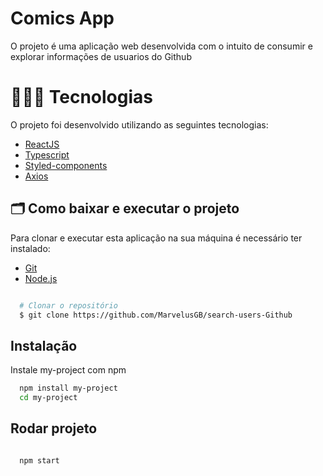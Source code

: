 # Comics App

O projeto é uma aplicação web desenvolvida com o intuito de consumir e explorar informações de usuarios do Github


# 👩🏻‍💻 Tecnologias

O projeto foi desenvolvido utilizando as seguintes tecnologias:

- [ReactJS](https://reactjs.org/)
- [Typescript](https://www.typescriptlang.org/)
- [Styled-components](https://styled-components.com/)
- [Axios](https://axios-http.com/docs/intro)

## 🗂 Como baixar e executar o projeto

Para clonar e executar esta aplicação na sua máquina é necessário ter instalado:
- [Git](https://git-scm.com/)
- [Node.js](https://nodejs.org)

```bash

  # Clonar o repositório
  $ git clone https://github.com/MarvelusGB/search-users-Github

```



## Instalação

Instale my-project com npm

```bash
  npm install my-project
  cd my-project
```


 ## Rodar projeto
 
 
 
```bash

  npm start

```

